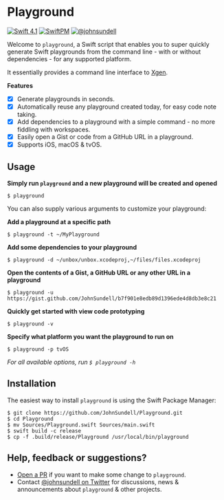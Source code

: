 # Playground

[![Swift 4.1](https://img.shields.io/badge/swift-4.1-orange.svg?style=flat)](#)
[![SwiftPM](https://img.shields.io/badge/swiftpm-compatible-brightgreen.svg?style=flat)](https://github.com/apple/swift-package-manager)
[![@johnsundell](https://img.shields.io/badge/contact-@johnsundell-blue.svg?style=flat)](https://twitter.com/johnsundell)

Welcome to `playground`, a Swift script that enables you to super quickly generate Swift playgrounds from the command line - with or without dependencies - for any supported platform.

It essentially provides a command line interface to [Xgen](https://github.com/johnsundell/xgen).

**Features**

- [X] Generate playgrounds in seconds.
- [X] Automatically reuse any playground created today, for easy code note taking.
- [X] Add dependencies to a playground with a simple command - no more fiddling with workspaces.
- [X] Easily open a Gist or code from a GitHub URL in a playground.
- [X] Supports iOS, macOS & tvOS.

## Usage

**Simply run `playground` and a new playground will be created and opened**

```
$ playground
```

You can also supply various arguments to customize your playground:

**Add a playground at a specific path**

```
$ playground -t ~/MyPlayground
```

**Add some dependencies to your playground**

```
$ playground -d ~/unbox/unbox.xcodeproj,~/files/files.xcodeproj
```

**Open the contents of a Gist, a GitHub URL or any other URL in a playground**

```
$ playground -u https://gist.github.com/JohnSundell/b7f901e8edb89d1396ede4d8db3e8c21
```

**Quickly get started with view code prototyping**

```
$ playground -v
```

**Specify what platform you want the playground to run on**

```
$ playground -p tvOS
```

*For all available options, run `$ playground -h`*

## Installation

The easiest way to install `playground` is using the Swift Package Manager:

```
$ git clone https://github.com/JohnSundell/Playground.git
$ cd Playground
$ mv Sources/Playground.swift Sources/main.swift
$ swift build -c release
$ cp -f .build/release/Playground /usr/local/bin/playground
```

## Help, feedback or suggestions?

- [Open a PR](https://github.com/JohnSundell/Playground/pull/new/master) if you want to make some change to `playground`.
- Contact [@johnsundell on Twitter](https://twitter.com/johnsundell) for discussions, news & announcements about `playground` & other projects.
